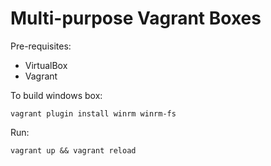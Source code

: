 # Multi-purpose Vagrant Boxes

Pre-requisites:
* VirtualBox
* Vagrant

To build windows box:
```
vagrant plugin install winrm winrm-fs
```

Run:
```
vagrant up && vagrant reload
```
